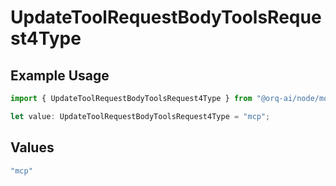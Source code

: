 # UpdateToolRequestBodyToolsRequest4Type

## Example Usage

```typescript
import { UpdateToolRequestBodyToolsRequest4Type } from "@orq-ai/node/models/operations";

let value: UpdateToolRequestBodyToolsRequest4Type = "mcp";
```

## Values

```typescript
"mcp"
```